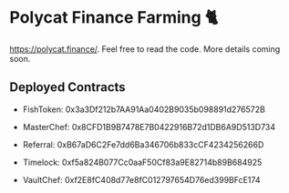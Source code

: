 # Polycat Finance Farming 🐈

https://polycat.finance/. Feel free to read the code. More details coming soon.

## Deployed Contracts

- FishToken: 0x3a3Df212b7AA91Aa0402B9035b098891d276572B
- MasterChef: 0x8CFD1B9B7478E7B0422916B72d1DB6A9D513D734
- Referral: 0xB67aD6C2Fe7dd6Ba346706b833cCF4234256266D
- Timelock: 0xf5a824B077Cc0aaF50Cf83a9E82714b89B684925

- VaultChef: 0xf2E8fC408d77e8fC012797654D76ed399BFcE174